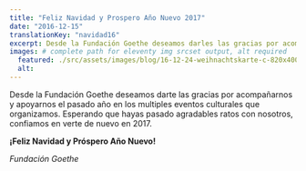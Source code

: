 ```yaml
---
title: "Feliz Navidad y Prospero Año Nuevo 2017"
date: "2016-12-15"
translationKey: "navidad16"
excerpt: Desde la Fundación Goethe deseamos darles las gracias por acompañarnos y apoyarnos el pasado año en los multiples eventos culturales que organizamos.
images: # complete path for eleventy img srcset output, alt required
  featured: ./src/assets/images/blog/16-12-24-weihnachtskarte-c-820x400.jpg
  alt:
---
```


Desde la Fundación Goethe deseamos darte las gracias por acompañarnos y apoyarnos el pasado año en los multiples eventos culturales que organizamos. Esperando que hayas pasado agradables ratos con nosotros, confiamos en verte de nuevo en 2017.

**¡Feliz Navidad y Próspero Año Nuevo!**

_Fundación Goethe_
